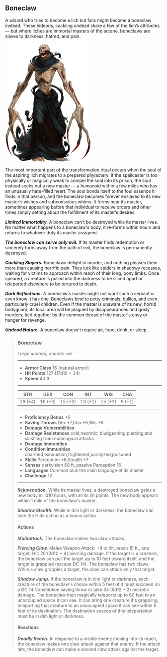 ## Boneclaw
A wizard who tries to become a lich but fails might become a boneclaw instead. These hideous, cackling undead share a few of the lich’s attributes — but where liches are immortal masters of the arcane, boneclaws are slaves to darkness, hatred, and pain.

![Boneclaw](Boneclaw.png)

The most important part of the transformation ritual occurs when the soul of the aspiring lich migrates to a prepared phylactery. If the spellcaster is too physically or magically weak to compel the soul into its prison, the soul instead seeks out a new master — a humanoid within a few miles who has an unusually hate-filled heart. The soul bonds itself to the foul essence it finds in that person, and the boneclaw becomes forever enslaved to its new master’s wishes and subconscious whims. It forms near its master, sometimes appearing before that individual to receive orders and other times simply setting about the fulfillment of its master’s desires.

***Limited Immortality.*** A boneclaw can't be destroyed while its master lives. No matter what happens to a boneclaw's body, it re-forms within hours and returns to whatever duty its master assigned.

***The boneclaw can serve only evil.*** If its master finds redemption or sincerely turns away from the path of evil, the boneclaw is permanently destroyed.

***Cackling Slayers.*** Boneclaws delight in murder, and nothing pleases them more than causing horrific pain. They lurk like spiders in shadowy recesses, waiting for victims to approach within reach of their long, bony limbs. Once speared, a creature is pulled into the darkness to be sliced apart or teleported elsewhere to be tortured to death.

***Dark Reflections.*** A boneclaw's master might not want such a servant or even know it has one. Boneclaws bind to petty criminals, bullies, and even particularly cruel children. Even if the master is unaware of its new, horrid bodyguard, its local area will be plagued by disappearances and grisly murders, tied together by the common thread of the master's envy or hunger for revenge.

***Undead Nature.*** A boneclaw doesn't require air, food, drink, or sleep.

>### Boneclaw
>*Large undead, chaotic evil*
>___
>- **Armor Class** 16 (natural armor)
>- **Hit Points** 127 (17d10 + 34)
>- **Speed** 40 ft.
>___
>|**STR**|**DEX**|**CON**|**INT**|**WIS**|**CHA**|
>|:---:|:---:|:---:|:---:|:---:|:---:|
>|19 (+4)|16 (+3)|15 (+2)|13 (+1)|15 (+2)|9 (-1)|
>
>___
>- **Proficiency Bonus** +0
>- **Saving Throws** Dex +7,Con +6,Wis +6
>- **Damage Vulnerabilities** 
>- **Damage Resistances** cold,necrotic; bludgeoning,piercing,and slashing from nonmagical attacks
>- **Damage Immunities** 
>- **Condition Immunities** charmed,exhaustion,frightened,paralyzed,poisoned
>- **Skills** Perception +6,Stealth +7
>- **Senses** darkvision 60 ft.,passive Perception 16
>- **Languages** Common plus the main language of its master
>- **Challenge** 12
>___
>***Rejuvenation.*** While its master lives, a destroyed boneclaw gains a new body in 1d10 hours, with all its hit points. The new body appears within 1 mile of the boneclaw's master.
>
>***Shadow Stealth.*** While in dim light or darkness, the boneclaw can take the Hide action as a bonus action.
>
>#### Actions
>***Multiattack.*** The boneclaw makes two claw attacks.
>
>***Piercing Claw.*** Melee Weapon Attack: +8 to hit, reach 15 ft., one target. Hit: 20 (3d10 + 4) piercing damage. If the target is a creature, the boneclaw can pull the target up to 10 feet toward itself, and the target is grappled (escape DC 14). The boneclaw has two claws. While a claw grapples a target, the claw can attack only that target.
>
>***Shadow Jump.*** If the boneclaw is in dim light or darkness, each creature of the boneclaw's choice within 5 feet of it must succeed on a DC 14 Constitution saving throw or take 34 (5d12 + 2) necrotic damage. The boneclaw then magically teleports up to 60 feet to an unoccupied space it can see. It can bring one creature it's grappling, teleporting that creature to an unoccupied space it can see within 5 feet of its destination. The destination spaces of this teleportation must be in dim light or darkness.
>
>#### Reactions
>
>***Deadly Reach.*** In response to a visible enemy moving into its reach, the boneclaw makes one claw attack against that enemy. If the attack hits, the boneclaw can make a second claw attack against the target.
>
